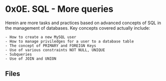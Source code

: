 # 0x0E. SQL - More queries

Herein are more tasks and practices based on advanced concepts of SQL in the management of databases. Key concepts covered actually include:

	- How to create a new MySQL user
	- How to manage priviledges for a user to a database table
	- The concept of PRIMARY and FOREIGN Keys
	- Use of various constraints NOT NULL, UNIQUE
	- Subqueries
	- Use of JOIN and UNION

## Files 
